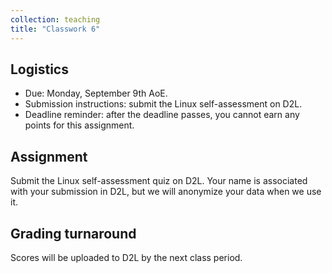 ```yaml
---
collection: teaching
title: "Classwork 6"
---
```


## Logistics
* Due: Monday, September 9th AoE.
* Submission instructions: submit the Linux self-assessment on D2L.
* Deadline reminder: after the deadline passes, you cannot earn any points for
	this assignment.

## Assignment

Submit the Linux self-assessment quiz on D2L. Your name is associated with your
submission in D2L, but we will anonymize your data when we use it.

## Grading turnaround
Scores will be
uploaded to D2L by the next class period.
